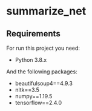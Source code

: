 # summarize_net

## Requirements
For run this project you need:
* Python 3.8.x

And the following packages:
* beautifulsoup4==4.9.3
* nltk==3.5
* numpy==1.19.5
* tensorflow==2.4.0
